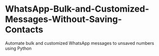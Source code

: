 # WhatsApp-Bulk-and-Customized-Messages-Without-Saving-Contacts
Automate bulk and customized WhatsApp messages to unsaved numbers using Python

